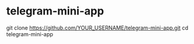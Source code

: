 # telegram-mini-app
git clone https://github.com/YOUR_USERNAME/telegram-mini-app.git
cd telegram-mini-app
